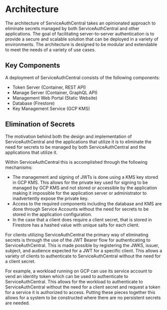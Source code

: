 # Architecture

The architecture of ServiceAuthCentral takes an opinionated approach to eliminate secrets managed by both ServiceAuthCentral and other applications.  The goal of facilitating server-to-server authentication is to provide a secure and scalable solution that can be deployed in a variety of environments.  The architecture is designed to be modular and extendable to meet the needs of a variety of use cases.

## Key Components

A deployment of ServiceAuthCentral consists of the following components:

- Token Server (Container, REST API)
- Manage Server (Container, GraphQL API)
- Management Web Portal (Static Website)
- Database (Firestore)
- Key Management Service (GCP KMS)

## Elimination of Secrets

The motivation behind both the design and implementation of ServiceAuthCentral and the applications that utilize it is to eliminate the need for secrets to be managed by both ServiceAuthCentral and the applications that utilize it.

Within ServiceAuthCentral this is accomplished through the following mechanisms:

- The management and signing of JWTs is done using a KMS key stored in GCP KMS.  This allows for the private key used for signing to be managed by GCP KMS and not stored or accessible by the application making it impossible for the application server or administrator to inadvertently expose the private key.
- Access to the required components including the database and KMS are done through Service Accounts without the need for secrets to be stored in the application configuration.
- In the case that a client does require a client secret, that is stored in Firestore has a hashed value with unique salts for each client.

For clients utilizing ServiceAuthCentral the primary way of eliminating secrets is through the use of the JWT Bearer flow for authenticating to ServiceAuthCentral.  This is made possible by registering the JWKS, issuer, subject, and audience expected for a JWT for a specific client. This allows a variety of clients to authenticate to ServiceAuthCentral without the need for a client secret.

For example, a workload running on GCP can use its service account to vend an identity token which can be used to authenticate to ServiceAuthCentral.  This allows for the workload to authenticate to ServiceAuthCentral without the need for a client secret and request a token for a service it is authorized to access. Putting these pieces together this allows for a system to be constructed where there are no persistent secrets are needed.

